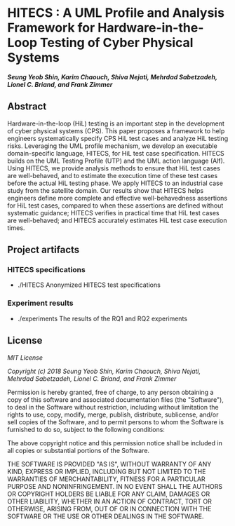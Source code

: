 # HITECS : A UML Profile and Analysis Framework for Hardware-in-the-Loop Testing of Cyber Physical Systems

_**Seung Yeob Shin, Karim Chaouch, Shiva Nejati, Mehrdad Sabetzadeh, Lionel C. Briand, and Frank Zimmer**_

## Abstract

Hardware-in-the-loop (HiL) testing is an important step in the development of cyber physical systems (CPS). This paper proposes a framework to help engineers systematically specify CPS HiL test cases and analyze HiL testing risks. Leveraging the UML profile mechanism, we develop an executable domain-specific language, HITECS, for HiL test case specification. HITECS builds on the UML Testing Profile (UTP) and the UML action language (Alf). Using HITECS, we provide analysis methods to ensure that HiL test cases are well-behaved, and to estimate the execution time of these test cases before the actual HiL testing phase. We apply HITECS to an industrial case study from the satellite domain. Our results show that HITECS helps engineers define more complete and effective well-behavedness assertions for HiL test cases, compared to when these assertions are defined without systematic guidance; HITECS verifies in practical time that HiL test cases are well-behaved; and HITECS accurately estimates HiL test case execution times.

## Project artifacts

### HITECS specifications
* ./HITECS
  Anonymized HITECS test specifications

### Experiment results
* ./experiments
  The results of the RQ1 and RQ2 experiments

## License

_MIT License_

_Copyright (c) 2018 Seung Yeob Shin, Karim Chaouch, Shiva Nejati, Mehrdad Sabetzadeh, Lionel C. Briand, and Frank Zimmer_

Permission is hereby granted, free of charge, to any person obtaining a copy
of this software and associated documentation files (the "Software"), to deal
in the Software without restriction, including without limitation the rights
to use, copy, modify, merge, publish, distribute, sublicense, and/or sell
copies of the Software, and to permit persons to whom the Software is
furnished to do so, subject to the following conditions:

The above copyright notice and this permission notice shall be included in all
copies or substantial portions of the Software.

THE SOFTWARE IS PROVIDED "AS IS", WITHOUT WARRANTY OF ANY KIND, EXPRESS OR
IMPLIED, INCLUDING BUT NOT LIMITED TO THE WARRANTIES OF MERCHANTABILITY,
FITNESS FOR A PARTICULAR PURPOSE AND NONINFRINGEMENT. IN NO EVENT SHALL THE
AUTHORS OR COPYRIGHT HOLDERS BE LIABLE FOR ANY CLAIM, DAMAGES OR OTHER
LIABILITY, WHETHER IN AN ACTION OF CONTRACT, TORT OR OTHERWISE, ARISING FROM,
OUT OF OR IN CONNECTION WITH THE SOFTWARE OR THE USE OR OTHER DEALINGS IN THE
SOFTWARE.

